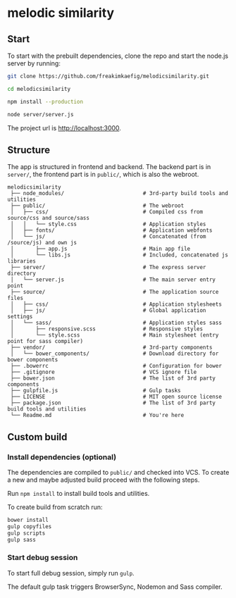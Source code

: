 # melodic similarity

## Start
To start with the prebuilt dependencies, clone the repo and start the node.js server by running:
```sh
git clone https://github.com/freakimkaefig/melodicsimilarity.git

cd melodicsimilarity

npm install --production

node server/server.js
```
The project url is [http://localhost:3000](http://localhost:3000).

## Structure
The app is structured in frontend and backend. The backend part is in `server/`, the frontend part is in `public/`, which is also the webroot.
```
melodicsimilarity
 ├── node_modules/                         # 3rd-party build tools and utilities
 ├── public/                               # The webroot
 │   ├── css/                              # Compiled css from source/css and source/sass
 │   │   └── style.css                     # Application styles
 │   ├── fonts/                            # Application webfonts
 │   └── js/                               # Concatenated (from /source/js) and own js
 │       ├── app.js                        # Main app file
 │       └── libs.js                       # Included, concatenated js libraries
 ├── server/                               # The express server directory
 │   └── server.js                         # The main server entry point
 ├── source/                               # The application source files
 │   ├── css/                              # Application stylesheets
 │   ├── js/                               # Global application settings
 │   └── sass/                             # Application styles sass
 │       ├── responsive.scss               # Responsive styles
 │       └── style.scss                    # Main stylesheet (entry point for sass compiler)
 ├── vendor/                               # 3rd-party components
 │   └── bower_components/                 # Download directory for bower components
 ├── .bowerrc                              # Configuration for bower
 ├── .gitignore                            # VCS ignore file
 ├── bower.json                            # The list of 3rd party components
 ├── gulpfile.js                           # Gulp tasks
 ├── LICENSE                               # MIT open source license
 ├── package.json                          # The list of 3rd party build tools and utilities
 └── Readme.md                             # You're here
```

## Custom build
### Install dependencies (optional)
The dependencies are compiled to `public/` and checked into VCS. To create a new and maybe adjusted build proceed with the following steps.

Run `npm install` to install build tools and utilities.

To create build from scratch run:
```sh
bower install
gulp copyfiles
gulp scripts
gulp sass
```

### Start debug session
To start full debug session, simply run `gulp`.

The default gulp task triggers BrowserSync, Nodemon and Sass compiler.
